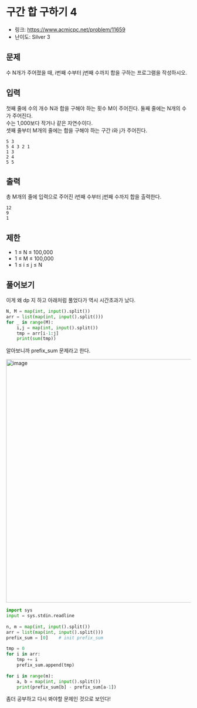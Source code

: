 # 구간 합 구하기 4

- 링크: https://www.acmicpc.net/problem/11659
- 난이도: Silver 3

## 문제
수 N개가 주어졌을 때, i번째 수부터 j번째 수까지 합을 구하는 프로그램을 작성하시오.

## 입력
첫째 줄에 수의 개수 N과 합을 구해야 하는 횟수 M이 주어진다. 둘째 줄에는 N개의 수가 주어진다.  
수는 1,000보다 작거나 같은 자연수이다.  
셋째 줄부터 M개의 줄에는 합을 구해야 하는 구간 i와 j가 주어진다.

```
5 3
5 4 3 2 1
1 3
2 4
5 5
```

## 출력
총 M개의 줄에 입력으로 주어진 i번째 수부터 j번째 수까지 합을 출력한다.

```
12
9
1
```

## 제한
- 1 ≤ N ≤ 100,000
- 1 ≤ M ≤ 100,000
- 1 ≤ i ≤ j ≤ N

## 풀어보기

이게 왜 dp 지 하고 아래처럼 풀었다가 역시 시간초과가 났다.

```python
N, M = map(int, input().split())
arr = list(map(int, input().split()))
for _ in range(M):
    i,j = map(int, input().split())
    tmp = arr[i-1:j]
    print(sum(tmp))
```

알아보니까 prefix_sum 문제라고 한다.

<img width="661" alt="image" src="https://user-images.githubusercontent.com/46602874/209861965-7dced034-3e04-4be7-b32c-a5a85c5454e8.png">


```python
import sys
input = sys.stdin.readline
 
n, m = map(int, input().split())
arr = list(map(int, input().split()))
prefix_sum = [0]    # init prefix_sum    
 
tmp = 0    
for i in arr:
    tmp += i
    prefix_sum.append(tmp)
 
for i in range(m):
    a, b = map(int, input().split())
    print(prefix_sum[b] - prefix_sum[a-1])

```

좀더 공부하고 다시 봐야할 문제인 것으로 보인다!
